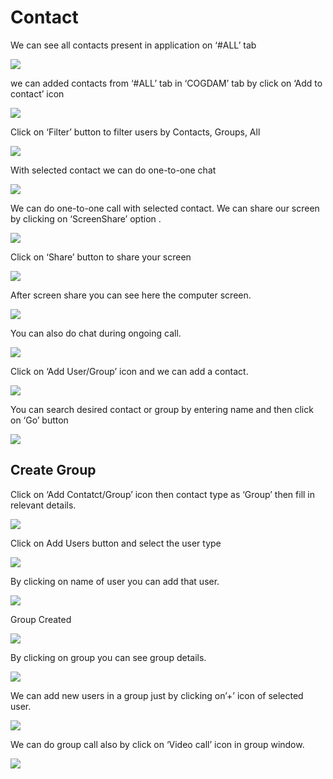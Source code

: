 # Contact

We can see all contacts present in application on ‘\#ALL’ tab

![](../.gitbook/assets/contacts.png)

we can added contacts from ‘\#ALL’ tab in ‘COGDAM’ tab by click on ‘Add to contact’ icon

![](../.gitbook/assets/image%20%2870%29.png)

Click on ‘Filter’ button to filter users by Contacts, Groups, All

![](../.gitbook/assets/image%20%2882%29.png)

With selected contact we can do one-to-one chat

![](../.gitbook/assets/image%20%2813%29.png)

We can do one-to-one call with selected contact. We can share our screen by clicking on ‘ScreenShare’ option .

![](../.gitbook/assets/image%20%286%29.png)

Click on ‘Share’ button to share your screen

![](../.gitbook/assets/image%20%2847%29.png)

After screen share you can see here the computer screen.

![](../.gitbook/assets/image%20%2848%29.png)

You can also do chat during ongoing call.

![](../.gitbook/assets/image%20%2890%29.png)

Click on ‘Add User/Group’ icon and we can add a contact.

![](../.gitbook/assets/image%20%283%29.png)

You can search desired contact or group by entering name and then click on ‘Go’ button

![](../.gitbook/assets/image%20%2880%29.png)

##  **Create Group**

Click on ‘Add Contatct/Group’ icon then contact type as ‘Group’ then fill in relevant details.

![](../.gitbook/assets/image%20%2889%29.png)

Click on Add Users button and select the user type

![](../.gitbook/assets/image%20%2824%29.png)

By clicking on name of user you can add that user.

![](../.gitbook/assets/image%20%2871%29.png)

Group Created

![](../.gitbook/assets/image.png)

By clicking on group you can see group details.

![](../.gitbook/assets/image%20%2899%29.png)

We can add new users in a group just by clicking on’+’ icon of selected user.

![](../.gitbook/assets/image%20%2861%29.png)

We can do group call also by click on ‘Video call’ icon in group window.

![](../.gitbook/assets/image%20%285%29.png)






